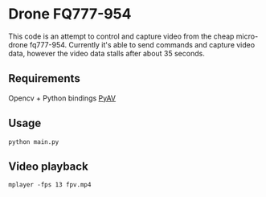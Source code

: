 # Drone FQ777-954

This code is an attempt to control and capture video from the cheap micro-drone fq777-954. Currently
it's able to send commands and capture video data, however the video data stalls after about 35 seconds.


## Requirements

Opencv + Python bindings
[PyAV](https://mikeboers.github.io/PyAV/installation.html)


## Usage

    python main.py


## Video playback

    mplayer -fps 13 fpv.mp4
